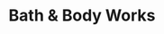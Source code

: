 ---
title: "Bath & Body Works"
url: /pottstown/bath-und-body-works-shoemaker-road/
shop: Kosmetik
---
